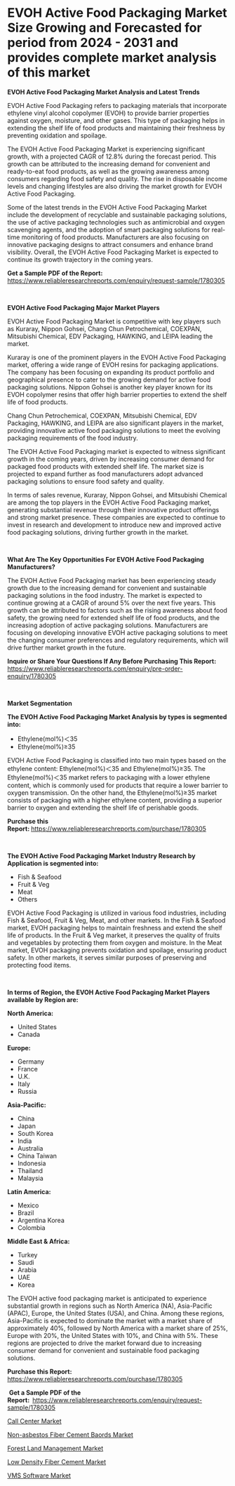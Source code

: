 <p><h1>EVOH Active Food Packaging Market Size Growing and Forecasted for period from 2024 - 2031 and provides complete market analysis of this market</h1></p><p><strong>EVOH Active Food Packaging Market Analysis and Latest Trends</strong></p>
<p><p>EVOH Active Food Packaging refers to packaging materials that incorporate ethylene vinyl alcohol copolymer (EVOH) to provide barrier properties against oxygen, moisture, and other gases. This type of packaging helps in extending the shelf life of food products and maintaining their freshness by preventing oxidation and spoilage.</p><p>The EVOH Active Food Packaging Market is experiencing significant growth, with a projected CAGR of 12.8% during the forecast period. This growth can be attributed to the increasing demand for convenient and ready-to-eat food products, as well as the growing awareness among consumers regarding food safety and quality. The rise in disposable income levels and changing lifestyles are also driving the market growth for EVOH Active Food Packaging.</p><p>Some of the latest trends in the EVOH Active Food Packaging Market include the development of recyclable and sustainable packaging solutions, the use of active packaging technologies such as antimicrobial and oxygen scavenging agents, and the adoption of smart packaging solutions for real-time monitoring of food products. Manufacturers are also focusing on innovative packaging designs to attract consumers and enhance brand visibility. Overall, the EVOH Active Food Packaging Market is expected to continue its growth trajectory in the coming years.</p></p>
<p><strong>Get a Sample PDF of the Report:&nbsp;</strong> <a href="https://www.reliableresearchreports.com/enquiry/request-sample/1780305">https://www.reliableresearchreports.com/enquiry/request-sample/1780305</a></p>
<p>&nbsp;</p>
<p><strong>EVOH Active Food Packaging Major Market Players</strong></p>
<p><p>EVOH Active Food Packaging Market is competitive with key players such as Kuraray, Nippon Gohsei, Chang Chun Petrochemical, COEXPAN, Mitsubishi Chemical, EDV Packaging, HAWKING, and LEIPA leading the market. </p><p>Kuraray is one of the prominent players in the EVOH Active Food Packaging market, offering a wide range of EVOH resins for packaging applications. The company has been focusing on expanding its product portfolio and geographical presence to cater to the growing demand for active food packaging solutions. Nippon Gohsei is another key player known for its EVOH copolymer resins that offer high barrier properties to extend the shelf life of food products.</p><p>Chang Chun Petrochemical, COEXPAN, Mitsubishi Chemical, EDV Packaging, HAWKING, and LEIPA are also significant players in the market, providing innovative active food packaging solutions to meet the evolving packaging requirements of the food industry.</p><p>The EVOH Active Food Packaging market is expected to witness significant growth in the coming years, driven by increasing consumer demand for packaged food products with extended shelf life. The market size is projected to expand further as food manufacturers adopt advanced packaging solutions to ensure food safety and quality.</p><p>In terms of sales revenue, Kuraray, Nippon Gohsei, and Mitsubishi Chemical are among the top players in the EVOH Active Food Packaging market, generating substantial revenue through their innovative product offerings and strong market presence. These companies are expected to continue to invest in research and development to introduce new and improved active food packaging solutions, driving further growth in the market.</p></p>
<p>&nbsp;</p>
<p><strong>What Are The Key Opportunities For EVOH Active Food Packaging Manufacturers?</strong></p>
<p><p>The EVOH Active Food Packaging market has been experiencing steady growth due to the increasing demand for convenient and sustainable packaging solutions in the food industry. The market is expected to continue growing at a CAGR of around 5% over the next five years. This growth can be attributed to factors such as the rising awareness about food safety, the growing need for extended shelf life of food products, and the increasing adoption of active packaging solutions. Manufacturers are focusing on developing innovative EVOH active packaging solutions to meet the changing consumer preferences and regulatory requirements, which will drive further market growth in the future.</p></p>
<p><strong>Inquire or Share Your Questions If Any Before Purchasing This Report:</strong> <a href="https://www.reliableresearchreports.com/enquiry/pre-order-enquiry/1780305">https://www.reliableresearchreports.com/enquiry/pre-order-enquiry/1780305</a></p>
<p>&nbsp;</p>
<p><strong>Market Segmentation</strong></p>
<p><strong>The EVOH Active Food Packaging Market Analysis by types is segmented into:</strong></p>
<p><ul><li>Ethylene(mol%)＜35</li><li>Ethylene(mol%)≥35</li></ul></p>
<p><p>EVOH Active Food Packaging is classified into two main types based on the ethylene content: Ethylene(mol%)＜35 and Ethylene(mol%)≥35. The Ethylene(mol%)＜35 market refers to packaging with a lower ethylene content, which is commonly used for products that require a lower barrier to oxygen transmission. On the other hand, the Ethylene(mol%)≥35 market consists of packaging with a higher ethylene content, providing a superior barrier to oxygen and extending the shelf life of perishable goods.</p></p>
<p><strong>Purchase this Report:&nbsp;</strong><a href="https://www.reliableresearchreports.com/purchase/1780305">https://www.reliableresearchreports.com/purchase/1780305</a></p>
<p>&nbsp;</p>
<p><strong>The EVOH Active Food Packaging Market Industry Research by Application is segmented into:</strong></p>
<p><ul><li>Fish & Seafood</li><li>Fruit & Veg</li><li>Meat</li><li>Others</li></ul></p>
<p><p>EVOH Active Food Packaging is utilized in various food industries, including Fish & Seafood, Fruit & Veg, Meat, and other markets. In the Fish & Seafood market, EVOH packaging helps to maintain freshness and extend the shelf life of products. In the Fruit & Veg market, it preserves the quality of fruits and vegetables by protecting them from oxygen and moisture. In the Meat market, EVOH packaging prevents oxidation and spoilage, ensuring product safety. In other markets, it serves similar purposes of preserving and protecting food items.</p></p>
<p>&nbsp;</p>
<p><strong>In terms of Region, the EVOH Active Food Packaging Market Players available by Region are:</strong></p>
<p>
    <p> <strong> North America: </strong>
        <ul>
            <li>United States</li>
            <li>Canada</li>
        </ul>
        </p> 
    <p> <strong> Europe: </strong>
        <ul>
            <li>Germany</li>
            <li>France</li>
            <li>U.K.</li>
            <li>Italy</li>
            <li>Russia</li>
        </ul>
        </p> 
    <p> <strong> Asia-Pacific: </strong>
        <ul>
            <li>China</li>
            <li>Japan</li>
            <li>South Korea</li>
            <li>India</li>
            <li>Australia</li>
            <li>China Taiwan</li>
            <li>Indonesia</li>
            <li>Thailand</li>
            <li>Malaysia</li>
        </ul>
        </p> 
    <p> <strong> Latin America: </strong>
        <ul>
            <li>Mexico</li>
            <li>Brazil</li>
            <li>Argentina Korea</li>
            <li>Colombia</li>
        </ul>
        </p> 
    <p> <strong> Middle East & Africa: </strong>
        <ul>
            <li>Turkey</li>
            <li>Saudi</li>
            <li>Arabia</li>
            <li>UAE</li>
            <li>Korea</li>
        </ul>
    </p>
    </p>
<p><p>The EVOH active food packaging market is anticipated to experience substantial growth in regions such as North America (NA), Asia-Pacific (APAC), Europe, the United States (USA), and China. Among these regions, Asia-Pacific is expected to dominate the market with a market share of approximately 40%, followed by North America with a market share of 25%, Europe with 20%, the United States with 10%, and China with 5%. These regions are projected to drive the market forward due to increasing consumer demand for convenient and sustainable food packaging solutions.</p></p>
<p><strong>Purchase this Report: </strong><a href="https://www.reliableresearchreports.com/purchase/1780305">https://www.reliableresearchreports.com/purchase/1780305</a></p>
<p>&nbsp;<strong>Get a Sample PDF of the Report:&nbsp;&nbsp;</strong><a href="https://www.reliableresearchreports.com/enquiry/request-sample/1780305">https://www.reliableresearchreports.com/enquiry/request-sample/1780305</a></p>
<p><strong></strong></p>
<p><p><a href="https://medium.com/@judyhunter52/analyzing-call-center-market-global-industry-perspective-and-forecast-2024-to-2031-8febd9343e65">Call Center Market</a></p><p><a href="https://github.com/gamblestampleyjenny50m5sl6/Market-Research-Report-List-1/blob/main/non-asbestos-fiber-cement-baords-market.md">Non-asbestos Fiber Cement Baords Market</a></p><p><a href="https://medium.com/@besaosmani1903/forest-land-management-market-furnishes-information-on-market-share-market-trends-and-market-8ab0b8bf7fce">Forest Land Management Market</a></p><p><a href="https://github.com/wwwkeltoum/Market-Research-Report-List-2/blob/main/low-density-fiber-cement-market.md">Low Density Fiber Cement Market</a></p><p><a href="https://medium.com/@judyhunter52/vms-software-market-report-reveals-the-latest-trends-and-growth-opportunities-of-this-market-b1b9e0838c78">VMS Software Market</a></p></p>